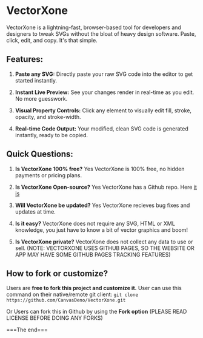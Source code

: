 # VectorXone
VectorXone is a lightning-fast, browser-based tool for developers and designers to tweak SVGs without the bloat of heavy design software. Paste, click, edit, and copy. It's that simple.

## Features:
1. **Paste any SVG:** Directly paste your raw SVG code into the editor to get started instantly.

1. **Instant Live Preview:** See your changes render in real-time as you edit. No more guesswork.

1. **Visual Property Controls:** Click any element to visually edit fill, stroke, opacity, and stroke-width.

1. **Real-time Code Output:** Your modified, clean SVG code is generated instantly, ready to be copied.

## Quick Questions:
1. **Is VectorXone 100% free?**
Yes VectorXone is 100% free, no hidden payments or pricing plans.

1. **Is VectorXone Open-source?**
Yes VectorXone has a Github repo. Here [it is](https://github.com/CanvasDeno/VectorXone)

1. **Will VectorXone be updated?**
Yes VectorXone recieves bug fixes and updates at time.

1. **Is it easy?**
VectorXone does not require any SVG, HTML or XML knowledge, you just have to know a bit of vector graphics and boom!

1. **Is VectorXone private?**
VectorXone does not collect any data to use or sell. 
(NOTE: VECTORXONE USES GITHUB PAGES, SO THE WEBSITE OR APP MAY HAVE SOME GITHUB PAGES TRACKING FEATURES)

## How to fork or customize?
Users are **free to fork this project and customize it.**
User can use this command on their native/remote git client:
```git clone https://github.com/CanvasDeno/VectorXone.git```

Or Users can fork this in Github by using the **Fork option**
(PLEASE READ LICENSE BEFORE DOING ANY FORKS)

===The end===
